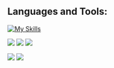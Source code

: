 
## Languages and Tools:

[![My Skills](https://skillicons.dev/icons?i=js,ts,react,nextjs,nodejs,svelte,vuejs,tailwindcss,materialui,html,css,sass,bootstrap,py,flutter,fastapi,postgres,postman,vscode,git,github,githubactions,webpack,jest,vercel)](https://skillicons.dev)

<p align="top">
  <img src="https://img.shields.io/github/stars/onaivio?style=for-the-badge&logo=github&color=005FED" />
  <img src="https://img.shields.io/github/followers/onaivio?style=for-the-badge&logo=github&color=FCC624" />
  <img src="https://img.shields.io/github/license/onaivio/responsive-admin-dashboard?style=for-the-badge&logo=github&color=A81D33" />
</p>

<p>
  <img src="https://github-readme-stats.vercel.app/api/top-langs/?username=onaivio&theme=transparent&langs_count=8&layout=compact&hide_border=true" align="top" />
  <img src="https://streak-stats.demolab.com/?user=onaivio&theme=transparent&hide_border=true&stroke=transparent" align="top" /> 
</p>
